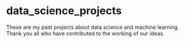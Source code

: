 # data_science_projects
These are my past projects about data science and machine learning. Thank you all who have contributed to the working of our ideas.
